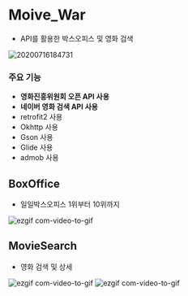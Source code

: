 # Moive_War
- API를 활용한 박스오피스 및 영화 검색 

![20200716184731](https://user-images.githubusercontent.com/52917127/87656752-dcb29600-c794-11ea-86e3-bc32de83c6fc.png)


### 주요 기능
- **영화진흥위원회 오픈 API 사용**
- **네이버 영화 검색 API 사용**
- retrofit2 사용
- Okhttp 사용
- Gson 사용
- Glide 사용
- admob 사용

## BoxOffice
- 일일박스오피스 1위부터 10위까지

![ezgif com-video-to-gif](https://user-images.githubusercontent.com/52917127/87657583-fbfdf300-c795-11ea-8214-e261b55be417.gif)


## MovieSearch
- 영화 검색 및 상세

![ezgif com-video-to-gif](https://user-images.githubusercontent.com/52917127/87658186-ce657980-c796-11ea-97be-c925c5f0916c.gif) ![ezgif com-video-to-gif](https://user-images.githubusercontent.com/52917127/87658864-b5a99380-c797-11ea-90d1-c19a01ec4344.gif)







